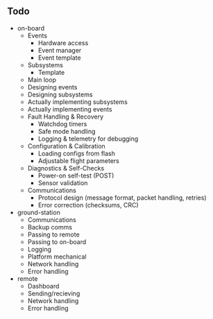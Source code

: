 ## Todo
- on-board
    - Events
        - Hardware access
        - Event manager
        - Event template
    - Subsystems
        - Template
    - Main loop
    - Designing events
    - Designing subsystems
    - Actually implementing subsystems
    - Actually implementing events
    - Fault Handling & Recovery
        - Watchdog timers
        - Safe mode handling
        - Logging & telemetry for debugging
    - Configuration & Calibration
        - Loading configs from flash
        - Adjustable flight parameters
    - Diagnostics & Self-Checks
        - Power-on self-test (POST)
        - Sensor validation
    - Communications
        - Protocol design (message format, packet handling, retries)
        - Error correction (checksums, CRC)
- ground-station
    - Communications
    - Backup comms
    - Passing to remote
    - Passing to on-board
    - Logging
    - Platform mechanical
    - Network handling
    - Error handling
- remote
    - Dashboard
    - Sending/recieving
    - Network handling
    - Error handling